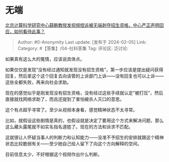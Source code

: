 # 无端
[北京计算科学研究中心薛鹏教授发视频控诉被无端剥夺招生资格，中心严正声明回应，如何看待此事？](https://www.zhihu.com/question/642965600/answer/3387568277)

> Author: #0-Anonymity
> Last update: [发布于 2024-02-05]
> Link:
> Category:  #【答集】/04-社科答集 
> Tag:
> 评论区:
> 泛讨论:

如果真有这么大的冤情，应该说具体点。

如果仅仅是发现“没有经过通知就发现没有招生资格”，第一步应该是提出疑问获得回复，然后拿这个这个回复去向该管的上诉部门上诉——没有回复也可以上诉——这些全都失败，再来向社会求助。

现在的感觉似乎是刚发现没有招生资格，没有经过这些手续就认定“被打压”，然后直接就找网络求助了，而且还提到了害怕被杀人灭口的意思。

这个有点超乎寻常了。至少从视频本身看，感觉精神状态不太寻常。

比如，就假设这些剧情是真的，也假设就是决定了要用这个方式来解决问题，那么这么藏头露尾就不如实名指名道姓了。现在的方法和诉求不匹配。

这就很让人怀疑当事人的判断力和认知能力——没准不予招生的安排就跟这个精神状态比较脆弱有关——至少她自己给人留下了向这个方向解释的空间。

目前信息太少，不好根据这个视频作出什么判断。


 
